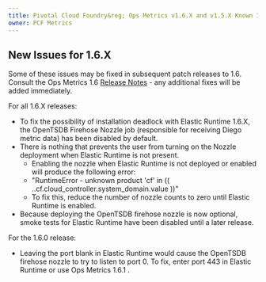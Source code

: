 ```yaml
---
title: Pivotal Cloud Foundry&reg; Ops Metrics v1.6.X and v1.5.X Known Issues
owner: PCF Metrics
---
```

## New Issues for 1.6.X
Some of these issues may be fixed in subsequent patch releases to 1.6. Consult the Ops Metrics 1.6 [Release Notes](opsmetrics_rn_1_6.html) - any additional fixes will be added immediately.

For all 1.6.X releases:

* To fix the possibility of installation deadlock with Elastic Runtime 1.6.X, the OpenTSDB Firehose Nozzle job (responsible for receiving Diego metric data) has been disabled by default.
* There is nothing that prevents the user from turning on the Nozzle deployment when Elastic Runtime is not present.
  * Enabling the nozzle when Elastic Runtime is not deployed or enabled will produce the following error:
  * "RuntimeError - unknown product 'cf' in (( ..cf.cloud_controller.system_domain.value ))"
  * To fix this, reduce the number of nozzle counts to zero until Elastic Runtime is enabled.
* Because deploying the OpenTSDB firehose nozzle is now optional, smoke tests for Elastic Runtime have been disabled until a later release.

For the 1.6.0 release:
* Leaving the port blank in Elastic Runtime would cause the OpenTSDB firehose nozzle to try to listen to port 0.   To fix, enter port 443 in Elastic Runtime or use Ops Metrics 1.6.1 .

